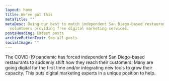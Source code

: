 ```yaml
---
layout: home
title: We've got this
metaTitle: ""
metaDesc: Doing our best to match independent San Diego-based restaurants with
  volunteers providing free digital marketing services.
postsHeading: Latest posts
archiveButtonText: See all posts
socialImage: ""
---
```

The COVID-19 pandemic has forced independent San Diego-based restaurants to suddenly shift how they reach their customers. Many are going digital for the first time and/or integrating new tools to grow their capacity. This puts digital marketing experts in a unique position to help.